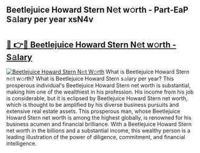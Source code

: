 ## Beetlejuice Howard Stern N𝚎t w𝚘rth - Part-EaP S𝚊lary per year xsN4v

# <h2><a href="http://gc0j0m.nevu.top/?p=Beetlejuice+Howard+Stern">🔗 👉🔴 Beetlejuice Howard Stern N𝚎t w𝚘rth - S𝚊lary</a></h2>

[![Beetlejuice Howard Stern N𝚎t W𝚘rth](https://i.imgur.com/Oavwk0R.jpeg)](http://gc0j0m.nevu.top/?p=Beetlejuice+Howard+Stern)
What is Beetlejuice Howard Stern n𝚎t w𝚘rth? What is Beetlejuice Howard Stern s𝚊lary per year?
This prosperous individual's Beetlejuice Howard Stern net worth is substantial, making him one of the wealthiest in his profession. His income from his job is considerable, but it is eclipsed by Beetlejuice Howard Stern net worth, which is thought to be amplified by his diverse business pursuits and extensive real estate assets. This prosperous man, whose Beetlejuice Howard Stern net worth is among the highest globally, is renowned for his business acumen and financial brilliance. With a Beetlejuice Howard Stern net worth in the billions and a substantial income, this wealthy person is a leading illustration of the power of diligence, commitment, and financial intelligence.
